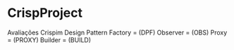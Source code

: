 # CrispProject
Avaliações Crispim
Design Pattern Factory = (DPF)
Observer = (OBS)
Proxy = (PROXY)
Builder = (BUILD)
